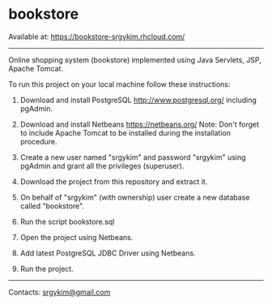 # bookstore
Available at: https://bookstore-srgykim.rhcloud.com/
_________________________________________________________________________________________________________________________
Online shopping system (bookstore) implemented using Java Servlets, JSP, Apache Tomcat.

To run this project on your local machine follow these instructions:

1. Download and install PostgreSQL http://www.postgresql.org/ including pgAdmin.

2. Download and install Netbeans https://netbeans.org/
   Note: Don't forget to include Apache Tomcat to be installed during the installation procedure.

3. Create a new user named "srgykim" and password "srgykim" using pgAdmin and grant all the privileges (superuser).

4. Download the project from this repository and extract it.

5. On behalf of "srgykim" (with ownership) user create a new database called "bookstore".

6. Run the script bookstore.sql

7. Open the project using Netbeans.

8. Add latest PostgreSQL JDBC Driver using Netbeans.

9. Run the project. 

_________________________________________________________________________________________________________________________

Contacts:
srgykim@gmail.com
